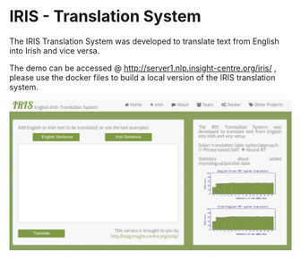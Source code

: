 # IRIS - Translation System

The IRIS Translation System was developed to translate text from English into Irish and vice versa.

The demo can be accessed @ http://server1.nlp.insight-centre.org/iris/ , please use the docker files to build a local version of the IRIS translation system.

![# IRIS - Translation System](iris_gui.png)
